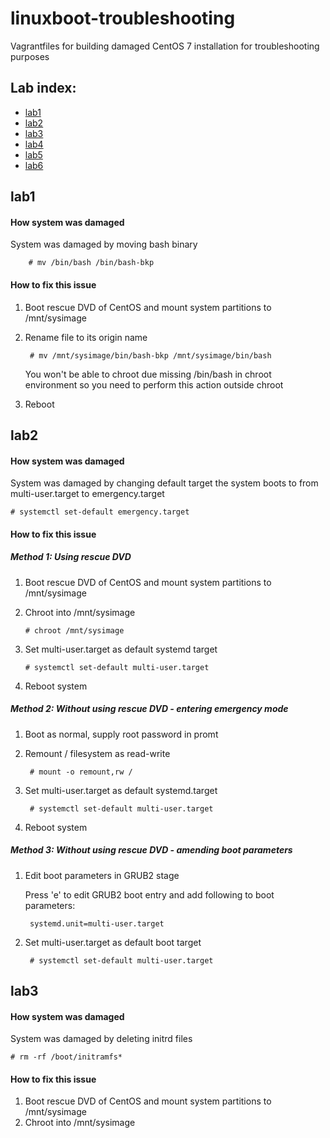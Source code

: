 # linuxboot-troubleshooting
Vagrantfiles for building damaged CentOS 7 installation for troubleshooting purposes

## Lab index:
* [lab1](https://github.com/hajnej/linuxboot-troubleshooting#lab1)
* [lab2](https://github.com/hajnej/linuxboot-troubleshooting#lab2)
* [lab3](https://github.com/hajnej/linuxboot-troubleshooting#lab3)
* [lab4](https://github.com/hajnej/linuxboot-troubleshooting#lab4)
* [lab5](https://github.com/hajnej/linuxboot-troubleshooting#lab5)
* [lab6](https://github.com/hajnej/linuxboot-troubleshooting#lab6)

## lab1

#### How system was damaged
System was damaged by moving bash binary

        # mv /bin/bash /bin/bash-bkp
    
#### How to fix this issue

1. Boot rescue DVD of CentOS and mount system partitions to /mnt/sysimage 
2. Rename file to its origin name

        # mv /mnt/sysimage/bin/bash-bkp /mnt/sysimage/bin/bash
   
   You won't be able to chroot due missing /bin/bash in chroot environment so you need to perform this action outside chroot 
       
3. Reboot

## lab2

#### How system was damaged
System was damaged by changing default target the system boots to from multi-user.target to emergency.target

    # systemctl set-default emergency.target
 
 #### How to fix this issue
 
 ##### Method 1: Using rescue DVD
 
 1. Boot rescue DVD of CentOS and mount system partitions to /mnt/sysimage
 2. Chroot into /mnt/sysimage
 
        # chroot /mnt/sysimage
        
 3. Set multi-user.target as default systemd target
 
        # systemctl set-default multi-user.target
        
 4. Reboot system
 
##### Method 2: Without using rescue DVD - entering emergency mode

1. Boot as normal, supply root password in promt
2. Remount / filesystem as read-write

        # mount -o remount,rw /
        
3. Set multi-user.target as default systemd.target

        # systemctl set-default multi-user.target
        
 4. Reboot system

##### Method 3: Without using rescue DVD - amending boot parameters

1. Edit boot parameters in GRUB2 stage

   Press 'e' to edit GRUB2 boot entry and add following to boot parameters:
   
        systemd.unit=multi-user.target
        
2. Set multi-user.target as default boot target

        # systemctl set-default multi-user.target
 
## lab3

#### How system was damaged

System was damaged by deleting initrd files

    # rm -rf /boot/initramfs*
    
#### How to fix this issue

1. Boot rescue DVD of CentOS and mount system partitions to /mnt/sysimage
2. Chroot into /mnt/sysimage
